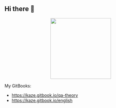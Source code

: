## Hi there 👋

<div id="header" align="center">
  <img src="https://i.gifer.com/origin/07/0712a3da4204ed312ec28629ce2fd29c_w200.gif" width="200"/>
</div>

My GitBooks:
- https://kaze.gitbook.io/qa-theory
- https://kaze.gitbook.io/english
